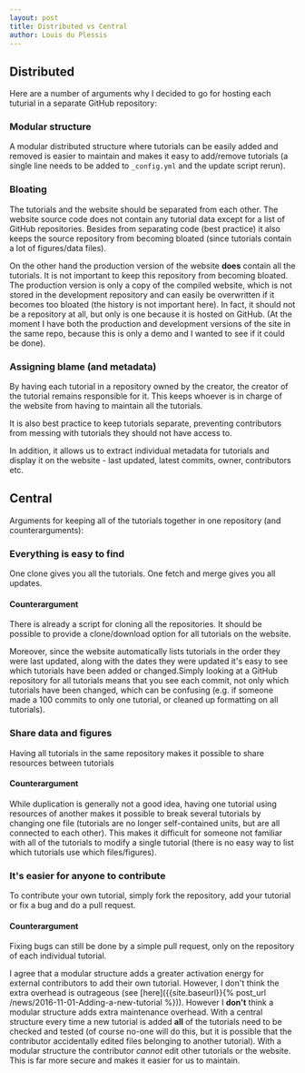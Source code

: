 ```yaml
---
layout: post
title: Distributed vs Central
author: Louis du Plessis
---
```


## Distributed

Here are a number of arguments why I decided to go for hosting each tuturial in a separate GitHub repository:

### Modular structure
A modular distributed structure where tutorials can be easily added and removed is easier to maintain and makes it easy to add/remove tutorials (a single line needs to be added to `_config.yml` and the update script rerun). 


### Bloating
The tutorials and the website should be separated from each other. The website source code does not contain any tutorial data except for a list of GitHub repositories. Besides from separating code (best practice) it also keeps the source repository from becoming bloated (since tutorials contain a lot of figures/data files).

On the other hand the production version of the website **does** contain all the tutorials. It is not important to keep this repository from becoming bloated. The production version is only a copy of the compiled website, which is not stored in the development repository and can easily be overwritten if it becomes too bloated (the history is not important here). In fact, it should not be a repository at all, but only is one because it is hosted on GitHub. (At the moment I have both the production and development versions of the site in the same repo, because this is only a demo and I wanted to see if it could be done). 



### Assigning blame (and metadata)
By having each tutorial in a repository owned by the creator, the creator of the tutorial remains responsible for it. This keeps whoever is in charge of the website from having to maintain all the tutorials. 

It is also best practice to keep tutorials separate, preventing contributors from messing with tutorials they should not have access to.

In addition, it allows us to extract individual metadata for tutorials and display it on the website - last updated, latest commits, owner, contributors etc. 
	


## Central

Arguments for keeping all of the tutorials together in one repository (and counterarguments):

### Everything is easy to find
One clone gives you all the tutorials. One fetch and merge gives you all updates. 

#### Counterargument
There is already a script for cloning all the repositories. It should be possible to provide a clone/download option for all tutorials on the website. 

Moreover, since the website automatically lists tutorials in the order they were last updated, along with the dates they were updated it's easy to see which tutorials have been added or changed.Simply looking at a GitHub repository for all tutorials means that you see each commit, not only which tutorials have been changed, which can be confusing (e.g. if someone made a 100 commits to only one tutorial, or cleaned up formatting on all tutorials). 


### Share data and figures
Having all tutorials in the same repository makes it possible to share resources between tutorials 

#### Counterargument
While duplication is generally not a good idea, having one tutorial using resources of another makes it possible to break several tutorials by changing one file (tutorials are no longer self-contained units, but are all connected to each other). This makes it difficult for someone not familiar with all of the tutorials to modify a single tutorial (there is no easy way to list which tutorials use which files/figures).


### It's easier for anyone to contribute
To contribute your own tutorial, simply fork the repository, add your tutorial or fix a bug and do a pull request. 

#### Counterargument
Fixing bugs can still be done by a simple pull request, only on the repository of each individual tutorial. 

I agree that a modular structure adds a greater activation energy for external contributors to add their own tutorial. However, I don't think the extra overhead is outrageous (see [here]({{site.baseurl}}{% post_url /news/2016-11-01-Adding-a-new-tutorial %})). However I **don't** think a modular structure adds extra maintenance overhead. With a central structure every time a new tutorial is added **all** of the tutorials need to be checked and tested (of course no-one will do this, but it is possible that the contributor accidentally edited files belonging to another tutorial). With a modular structure the contributor *cannot* edit other tutorials or the website. This is far more secure and makes it easier for us to maintain. 

